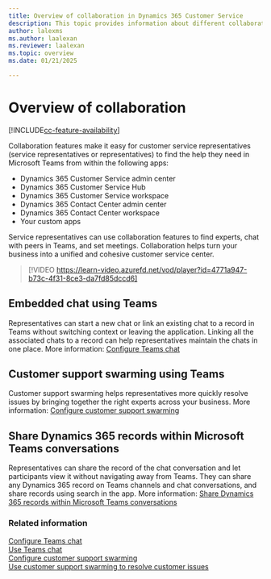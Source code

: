 ```yaml
---
title: Overview of collaboration in Dynamics 365 Customer Service
description: This topic provides information about different collaboration features that are available.
author: lalexms
ms.author: laalexan
ms.reviewer: laalexan
ms.topic: overview
ms.date: 01/21/2025

---
```


# Overview of collaboration

[!INCLUDE[cc-feature-availability](../../includes/cc-feature-availability.md)]

Collaboration features make it easy for customer service representatives (service representatives or representatives) to find the help they need in Microsoft Teams from within the following apps:
- Dynamics 365 Customer Service admin center
- Dynamics 365 Customer Service Hub
- Dynamics 365 Customer Service workspace
- Dynamics 365 Contact Center admin center
- Dynamics 365 Contact Center workspace
- Your custom apps

Service representatives can use collaboration features to find experts, chat with peers in Teams, and set meetings. Collaboration helps turn your business into a unified and cohesive customer service center.

> [!VIDEO https://learn-video.azurefd.net/vod/player?id=4771a947-b73c-4f31-8ce3-da7fd85dccd6]

## Embedded chat using Teams

Representatives can start a new chat or link an existing chat to a record in Teams without switching context or leaving the application. Linking all the associated chats to a record can help representatives maintain the chats in one place. More information: [Configure Teams chat](configure-teams-chat.md)

## Customer support swarming using Teams

Customer support swarming helps representatives more quickly resolve issues by bringing together the right experts across your business. More information: [Configure customer support swarming](configure-customer-support-swarming.md)

## Share Dynamics 365 records within Microsoft Teams conversations

Representatives can share the record of the chat conversation and let participants view it without navigating away from Teams. They can share any Dynamics 365 record on Teams channels and chat conversations, and share records using search in the app. More information: [Share Dynamics 365 records within Microsoft Teams conversations](/dynamics365/sales/teams-integration/share-d365-record-overview?context=/dynamics365/context/customer-service-context)

### Related information
[Configure Teams chat](configure-teams-chat.md)<br>
[Use Teams chat](../use/use-teams-chat.md)<br>
[Configure customer support swarming](configure-customer-support-swarming.md)<br>
[Use customer support swarming to resolve customer issues](../use/use-customer-support-swarming.md)
